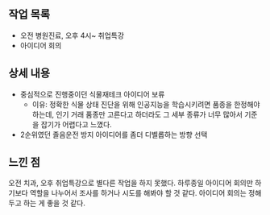 ## 작업 목록
- 오전 병원진료, 오후 4시~ 취업특강
- 아이디어 회의

## 상세 내용
- 중심적으로 진행중이던 식물재테크 아이디어 보류
  - 이유: 정확한 식물 상태 진단을 위해 인공지능을 학습시키려면 품종을 한정해야 하는데, 
  인기 거래 품종만 고른다고 하더라도 그 세부 종류가 너무 많아서 기준을 잡기가 어렵다고 느꼈다.
- 2순위였던 졸음운전 방지 아이디어를 좀더 디벨롭하는 방향 선택

## 느낀 점
오전 치과, 오후 취업특강으로 별다른 작업을 하지 못했다.
하루종일 아이디어 회의만 하기보다 역할을 나누어서 조사를 하거나 시도를 해봐야 할 것 같다.
아이디어 회의는 정해두고 하는 게 좋을 것 같다.